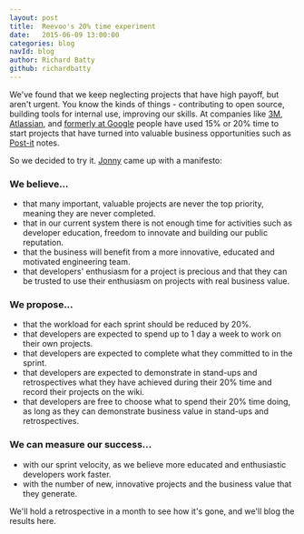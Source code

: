 ```yaml
---
layout: post
title:  Reevoo's 20% time experiment
date:   2015-06-09 13:00:00
categories: blog
navId: blog
author: Richard Batty
github: richardbatty
---
```


We've found that we keep neglecting projects that have high payoff, but aren't urgent. You know the kinds of things - contributing to open source, building tools for internal use, improving our skills. At companies like [3M](http://www.fastcodesign.com/1663137/how-3m-gave-everyone-days-off-and-created-an-innovation-dynamo), [Atlassian](http://blogs.atlassian.com/2012/09/innovation-week-20-time-in-a-box/), and [formerly at Google](http://qz.com/115831/googles-20-time-which-brought-you-gmail-and-adsense-is-now-as-good-as-dead/) people have used 15% or 20% time to start projects that have turned into valuable business opportunities such as [Post-it](http://en.wikipedia.org/wiki/Post-it_note) notes.

So we decided to try it. [Jonny](https://github.com/jonnyarnold) came up with a manifesto:

### We believe...

 * that many important, valuable projects are never the top priority, meaning they are never completed.
 * that in our current system there is not enough time for activities such as developer education, freedom to innovate and building our public reputation.
 * that the business will benefit from a more innovative, educated and motivated engineering team.
 * that developers' enthusiasm for a project is precious and that they can be trusted to use their enthusiasm on projects with real business value.

### We propose...

 * that the workload for each sprint should be reduced by 20%.
 * that developers are expected to spend up to 1 day a week to work on their own projects.
 * that developers are expected to complete what they committed to in the sprint.
 * that developers are expected to demonstrate in stand-ups and retrospectives what they have achieved during their 20% time and record their projects on the wiki.
 * that developers are free to choose what to spend their 20% time doing, as long as they can demonstrate business value in stand-ups and retrospectives.

### We can measure our success...

 * with our sprint velocity, as we believe more educated and enthusiastic developers work faster.
 * with the number of new, innovative projects and the business value that they generate.

We'll hold a retrospective in a month to see how it's gone, and we'll blog the
results here.
